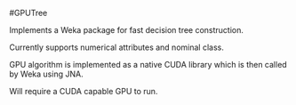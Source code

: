 #GPUTree

Implements a Weka package for fast decision tree construction.

Currently supports numerical attributes and nominal class.

GPU algorithm is implemented as a native CUDA library which is then called by Weka using JNA.

Will require a CUDA capable GPU to run.
